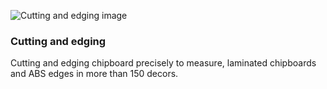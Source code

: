 ![Cutting and edging image](http://localhost:8080/api/ui/application-images/cutting-and-edging.png "Cutting and edging title")

### Cutting and edging

Cutting and edging chipboard precisely to measure, laminated chipboards and ABS edges in more than 150 decors.
